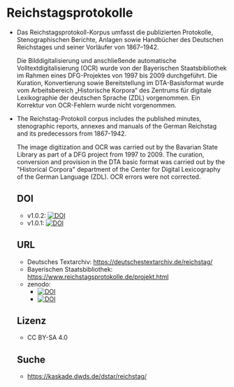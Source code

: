 # Reichstagsprotokolle

- Das Reichstagsprotokoll-Korpus umfasst die publizierten Protokolle,
  Stenographischen Berichte, Anlagen sowie Handbücher des Deutschen
  Reichstages und seiner Vorläufer von 1867–1942. 

  Die Bilddigitalisierung und anschließende automatische
  Volltextdigitalisierung (OCR) wurde von der Bayerischen
  Staatsbibliothek im Rahmen eines DFG-Projektes von 1997 bis 2009
  durchgeführt. Die Kuration, Konvertierung sowie Bereitstellung im
  DTA-Basisformat wurde vom Arbeitsbereich „Historische Korpora“ des
  Zentrums für digitale Lexikographie der deutschen Sprache (ZDL)
  vorgenommen. Ein Korrektur von OCR-Fehlern wurde nicht vorgenommen.


- The Reichstag-Protokoll corpus includes the published minutes,
  stenographic reports, annexes and manuals of the German Reichstag and its predecessors from 1867-1942. 

  The image digitization and OCR was carried out by the Bavarian State Library as part of a DFG project from 1997 to 2009.
  The curation, conversion and provision in the DTA basic format was carried out by the "Historical Corpora" department of the
  Center for Digital Lexicography of the German Language (ZDL). OCR errors were not corrected.
  
  ## DOI
  - v1.0.2: [![DOI](https://zenodo.org/badge/DOI/10.5281/zenodo.10225467.svg)](https://doi.org/10.5281/zenodo.10225467)
  - v1.0.1: [![DOI](https://zenodo.org/badge/DOI/10.5281/zenodo.10214326.svg)](https://doi.org/10.5281/zenodo.10214326)

  ## URL
  - Deutsches Textarchiv: https://deutschestextarchiv.de/reichstag/
  - Bayerischen Staatsbibliothek: https://www.reichstagsprotokolle.de/projekt.html
  - zenodo:
    - [![DOI](https://zenodo.org/badge/DOI/10.5281/zenodo.10225467.svg)](https://doi.org/10.5281/zenodo.10225467)
    - [![DOI](https://zenodo.org/badge/DOI/10.5281/zenodo.10214326.svg)](https://doi.org/10.5281/zenodo.10214326)

  ## Lizenz
  - CC BY-SA 4.0
  
  ## Suche
  - https://kaskade.dwds.de/dstar/reichstag/
